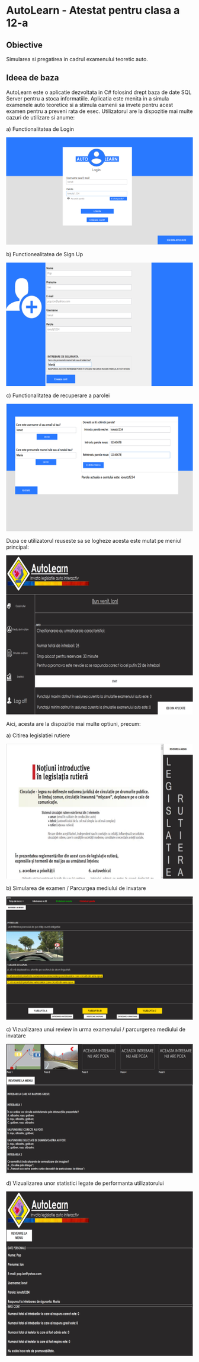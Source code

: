 # AutoLearn - Atestat pentru clasa a 12-a
## Obiective
Simularea si pregatirea in cadrul examenului teoretic auto.


## Ideea de baza
AutoLearn este o aplicatie dezvoltata in C# folosind drept baza de date SQL Server pentru a stoca informatiile. Aplicatia este menita in a simula examenele auto teoretice si a stimula oamenii sa invete pentru acest examen pentru a preveni rata de esec. Utilizatorul are la dispozitie mai multe cazuri de utilizare si anume:

a) Functionalitatea de Login

<img src = "readme-pics/login.PNG">

b) Functionealitatea de Sign Up

<img src = "readme-pics/signup.PNG">

c) Functionalitatea de recuperare a parolei

<img src = "readme-pics/recover.PNG">

Dupa ce utilizatorul reuseste sa se logheze acesta este mutat pe meniul principal:

<img src = "readme-pics/menu.PNG">

Aici, acesta are la dispozitie mai multe optiuni, precum:

a) Citirea legislatiei rutiere

<img src = "readme-pics/legislatie.PNG">

b) Simularea de examen / Parcurgea mediului de invatare

<img src = "readme-pics/exam.PNG">

c) Vizualizarea unui review in urma examenului / parcurgerea mediului de invatare

<img src = "readme-pics/review.PNG">

d) Vizualizarea unor statistici legate de performanta utilizatorului

<img src = "readme-pics/statistics.PNG">

